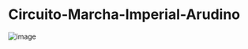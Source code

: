 # Circuito-Marcha-Imperial-Arudino

![image](https://user-images.githubusercontent.com/71770176/200663035-4cdd5f17-5604-43b2-b1c0-108cad3554ae.png)
